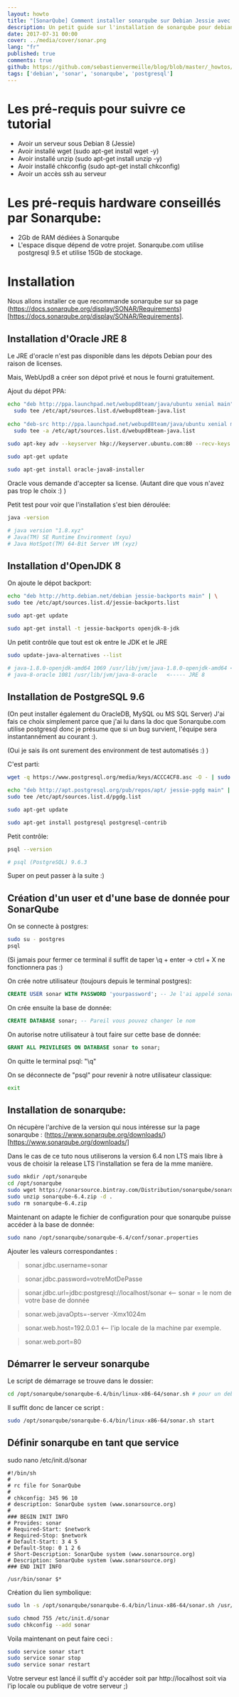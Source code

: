 ```yaml
---
layout: howto
title: "[SonarQube] Comment installer sonarqube sur Debian Jessie avec PostgreSQL"
description: Un petit guide sur l'installation de sonarqube pour debian avec postgresql
date: 2017-07-31 00:00
cover: ../media/cover/sonar.png
lang: "fr"
published: true
comments: true
github: https://github.com/sebastienvermeille/blog/blob/master/_howtos/2017-07-30-Howto%20install%20sonarqube%20on%20Debian%20Jessie%20with%20Postgresql
tags: ['debian', 'sonar', 'sonarqube', 'postgresql']
---
```


# Les pré-requis pour suivre ce tutorial
* Avoir un serveur sous Debian 8 (Jessie)
* Avoir installé wget (sudo apt-get install wget -y)
* Avoir installé unzip (sudo apt-get install unzip -y)
* Avoir installé chkconfig (sudo apt-get install chkconfig)
* Avoir un accès ssh au serveur

# Les pré-requis hardware conseillés par Sonarqube:
* 2Gb de RAM dédiées à Sonarqube
* L'espace disque dépend de votre projet. Sonarqube.com utilise postgresql 9.5 et utilise 15Gb de stockage.

# Installation

Nous allons installer ce que recommande sonarqube sur sa page (https://docs.sonarqube.org/display/SONAR/Requirements)[https://docs.sonarqube.org/display/SONAR/Requirements].

## Installation d'Oracle JRE 8
Le JRE d'oracle n'est pas disponible dans les dépots Debian pour des raison de licenses.

Mais, WebUpd8 a créer son dépot privé et nous le fourni gratuitement.

Ajout du dépot PPA:
```bash
echo "deb http://ppa.launchpad.net/webupd8team/java/ubuntu xenial main" | \
  sudo tee /etc/apt/sources.list.d/webupd8team-java.list
  
echo "deb-src http://ppa.launchpad.net/webupd8team/java/ubuntu xenial main" | \
  sudo tee -a /etc/apt/sources.list.d/webupd8team-java.list
  
sudo apt-key adv --keyserver hkp://keyserver.ubuntu.com:80 --recv-keys EEA14886

sudo apt-get update

sudo apt-get install oracle-java8-installer
```

Oracle vous demande d'accepter sa license. (Autant dire que vous n'avez pas trop le choix :) )

Petit test pour voir que l'installation s'est bien déroulée:
```bash
java -version

# java version "1.8.xyz"                                  
# Java(TM) SE Runtime Environment (xyu)                                
# Java HotSpot(TM) 64-Bit Server VM (xyz) 
```

## Installation d'OpenJDK 8

On ajoute le dépot backport:
```bash
echo "deb http://http.debian.net/debian jessie-backports main" | \
sudo tee /etc/apt/sources.list.d/jessie-backports.list

sudo apt-get update

sudo apt-get install -t jessie-backports openjdk-8-jdk
```

Un petit contrôle que tout est ok entre le JDK et le JRE
```bash
sudo update-java-alternatives --list

# java-1.8.0-openjdk-amd64 1069 /usr/lib/jvm/java-1.8.0-openjdk-amd64 <---- openjdk 1.8 = 8
# java-8-oracle 1081 /usr/lib/jvm/java-8-oracle   <----- JRE 8
```

## Installation de PostgreSQL 9.6

(On peut installer également du OracleDB, MySQL ou MS SQL Server)
J'ai fais ce choix simplement parce que j'ai lu dans la doc que Sonarqube.com utilise postgresql donc je présume que si un bug survient, l'équipe sera instantannément au courant :).

(Oui je sais ils ont surement des environment de test automatisés :) )

C'est parti:
```bash
wget -q https://www.postgresql.org/media/keys/ACCC4CF8.asc -O - | sudo apt-key add -

echo "deb http://apt.postgresql.org/pub/repos/apt/ jessie-pgdg main" | \
sudo tee /etc/apt/sources.list.d/pgdg.list

sudo apt-get update

sudo apt-get install postgresql postgresql-contrib
```

Petit contrôle:
```bash
psql --version

# psql (PostgreSQL) 9.6.3
```

Super on peut passer à la suite :)

## Création d'un user et d'une base de donnée pour SonarQube

On se connecte à postgres:
```bash
sudo su - postgres
psql
```
(Si jamais pour fermer ce terminal il suffit de taper \q + enter -> ctrl + X ne fonctionnera pas :)

On crée notre utilisateur (toujours depuis le terminal postgres):
```sql
CREATE USER sonar WITH PASSWORD 'yourpassword'; -- Je l'ai appelé sonar mais vous êtes libre d'en choisir un autre
```

On crée ensuite la base de donnée:
```sql
CREATE DATABASE sonar; -- Pareil vous pouvez changer le nom
```

On autorise notre utilisateur à tout faire sur cette base de donnée:
```sql
GRANT ALL PRIVILEGES ON DATABASE sonar to sonar;
```

On quitte le terminal psql: "\q"

On se déconnecte de "psql" pour revenir à notre utilisateur classique:
```bash
exit
```

## Installation de sonarqube:

On récupère l'archive de la version qui nous intéresse sur la page sonarqube : (https://www.sonarqube.org/downloads/)[https://www.sonarqube.org/downloads/]

Dans le cas de ce tuto nous utiliserons la version 6.4 non LTS mais libre à vous de choisir la release LTS l'installation se fera de la mme manière.

```bash
sudo mkdir /opt/sonarqube
cd /opt/sonarqube
sudo wget https://sonarsource.bintray.com/Distribution/sonarqube/sonarqube-6.4.zip
sudo unzip sonarqube-6.4.zip -d .
sudo rm sonarqube-6.4.zip
```
Maintenant on adapte le fichier de configuration pour que sonarqube puisse accéder à la base de donnée:

```bash
sudo nano /opt/sonarqube/sonarqube-6.4/conf/sonar.properties
```

Ajouter les valeurs correspondantes :
> sonar.jdbc.username=sonar

> sonar.jdbc.password=votreMotDePasse

> sonar.jdbc.url=jdbc:postgresql://localhost/sonar <-- sonar = le nom de votre base de donnée

> sonar.web.javaOpts=-server -Xmx1024m

> sonar.web.host=192.0.0.1  <-- l'ip locale de la machine par exemple.

> sonar.web.port=80

## Démarrer le serveur sonarqube

Le script de démarrage se trouve dans le dossier:
```bash
cd /opt/sonarqube/sonarqube-6.4/bin/linux-x86-64/sonar.sh # pour un debian en 64 bits sinon choisissez linux-x86-32
```
Il suffit donc de lancer ce script :
```bash
sudo /opt/sonarqube/sonarqube-6.4/bin/linux-x86-64/sonar.sh start
```

## Définir sonarqube en tant que service

sudo nano /etc/init.d/sonar

```shell
#!/bin/sh
#
# rc file for SonarQube
#
# chkconfig: 345 96 10
# description: SonarQube system (www.sonarsource.org)
#
### BEGIN INIT INFO
# Provides: sonar
# Required-Start: $network
# Required-Stop: $network
# Default-Start: 3 4 5
# Default-Stop: 0 1 2 6
# Short-Description: SonarQube system (www.sonarsource.org)
# Description: SonarQube system (www.sonarsource.org)
### END INIT INFO
 
/usr/bin/sonar $*
```

Création du lien symbolique:
```bash
sudo ln -s /opt/sonarqube/sonarqube-6.4/bin/linux-x86-64/sonar.sh /usr/bin/sonar
```

```bash
sudo chmod 755 /etc/init.d/sonar
sudo chkconfig --add sonar
```

Voila maintenant on peut faire ceci :

```bash
sudo service sonar start
sudo service sonar stop
sudo service sonar restart
```

Votre serveur est lancé il suffit d'y accéder soit par http://localhost soit via l'ip locale ou publique de votre serveur ;)
